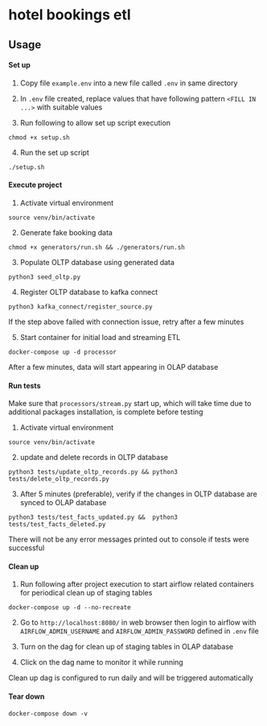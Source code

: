 # hotel bookings etl

## Usage

#### Set up
1. Copy file `example.env` into a new file called `.env` in same directory
   
2. In `.env` file created, replace values that have following pattern `<FILL IN ...>` with suitable values 

3. Run following to allow set up script execution

```
chmod +x setup.sh
```

4. Run the set up script

```
./setup.sh
```

#### Execute project 

1. Activate virtual environment

```
source venv/bin/activate
```

2. Generate fake booking data

```
chmod +x generators/run.sh && ./generators/run.sh
```

3. Populate OLTP database using generated data
   
```
python3 seed_oltp.py
``` 

4. Register OLTP database to kafka connect

```
python3 kafka_connect/register_source.py
```

If the step above failed with connection issue, retry after a few minutes

5. Start container for initial load and streaming ETL

```
docker-compose up -d processor
```

After a few minutes, data will start appearing in OLAP database

#### Run tests

Make sure that `processors/stream.py` start up, which will take time due to additional packages installation, is complete before testing

1. Activate virtual environment

```
source venv/bin/activate
```

2. update and delete records in OLTP database

```
python3 tests/update_oltp_records.py && python3 tests/delete_oltp_records.py
```

3. After 5 minutes (preferable), verify if the changes in OLTP database are synced to OLAP database

```
python3 tests/test_facts_updated.py &&  python3 tests/test_facts_deleted.py
```

There will not be any error messages printed out to console if tests were successful

#### Clean up
1. Run following after project execution to start airflow related containers for periodical clean up of staging tables

```
docker-compose up -d --no-recreate
```

2. Go to `http://localhost:8080/` in web browser then login to airflow with `AIRFLOW_ADMIN_USERNAME` and `AIRFLOW_ADMIN_PASSWORD` defined in `.env` file
   
3. Turn on the dag for clean up of staging tables in OLAP database


4. Click on the dag name to monitor it while running

Clean up dag is configured to run daily and will be triggered automatically

#### Tear down

```
docker-compose down -v
```
